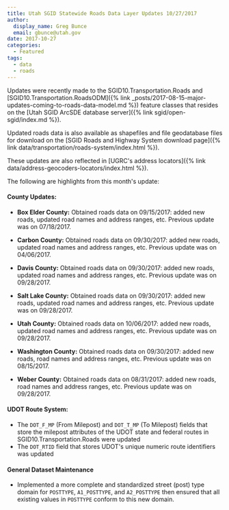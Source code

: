 ```yaml
---
title: Utah SGID Statewide Roads Data Layer Updates 10/27/2017
author:
  display_name: Greg Bunce
  email: gbunce@utah.gov
date: 2017-10-27
categories:
  - Featured
tags:
  - data
  - roads
---
```


Updates were recently made to the SGID10.Transportation.Roads and [SGID10.Transportation.RoadsODM]({% link _posts/2017-08-15-major-updates-coming-to-roads-data-model.md %}) feature classes that resides on the [Utah SGID ArcSDE database server]({% link sgid/open-sgid/index.md %}).

Updated roads data is also available as shapefiles and file geodatabase files for download on the [SGID Roads and Highway System download page]({% link data/transportation/roads-system/index.html %}).

These updates are also reflected in [UGRC's address locators]({% link data/address-geocoders-locators/index.html %}).


The following are highlights from this month's update:

#### County Updates:

- **Box Elder County:** Obtained roads data on 09/15/2017: added new roads, updated road names and address ranges, etc. Previous update was on 07/18/2017.

- **Carbon County:** Obtained roads data on 09/30/2017: added new roads, updated road names and address ranges, etc. Previous update was on 04/06/2017.

- **Davis County:** Obtained roads data on 09/30/2017: added new roads, updated road names and address ranges, etc. Previous update was on 09/28/2017.

- **Salt Lake County:** Obtained roads data on 09/30/2017: added new roads, updated road names and address ranges, etc. Previous update was on 09/28/2017.

- **Utah County:** Obtained roads data on 10/06/2017: added new roads, updated road names and address ranges, etc. Previous update was on 09/28/2017.

- **Washington County:** Obtained roads data on 09/30/2017: added new roads, road names and address ranges, etc. Previous update was on 08/15/2017.

- **Weber County:** Obtained roads data on 08/31/2017: added new roads, road names and address ranges, etc. Previous update was on 09/28/2017.

#### UDOT Route System:

- The `DOT_F_MP` (From Milepost) and `DOT_T_MP` (To Milepost) fields that store the milepost attributes of the UDOT state and federal routes in SGID10.Transportation.Roads were updated
- The `DOT_RTID` field that stores UDOT's unique numeric route identifiers was updated

#### General Dataset Maintenance
- Implemented a more complete and standardized street (post) type domain for `POSTTYPE`, `A1_POSTTYPE`, and `A2_POSTTYPE` then ensured that all existing values in `POSTTYPE` conform to this new domain.

